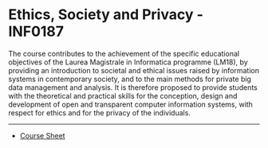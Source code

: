 # Ethics, Society and Privacy - INF0187

The course contributes to the achievement of the specific educational objectives
of the Laurea Magistrale in Informatica programme (LM18), by providing an
introduction to societal and ethical issues raised by information systems in
contemporary society, and to the main methods for private big data management
and analysis. It is therefore proposed to provide students with the theoretical
and practical skills for the conception, design and development of open and
transparent computer information systems, with respect for ethics and for the
privacy of the individuals.

---

* [Course Sheet](https://magistrale.informatica.unito.it/do/storicocorsi.pl/Show?_id=nmhx_2223)

